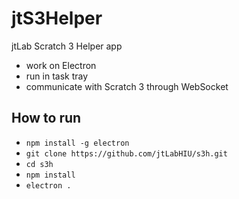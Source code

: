 # jtS3Helper
jtLab Scratch 3 Helper app
- work on Electron
- run in task tray
- communicate with Scratch 3 through WebSocket

## How to run
- `npm install -g electron`
- `git clone https://github.com/jtLabHIU/s3h.git`
- `cd s3h`
- `npm install`
- `electron .`
